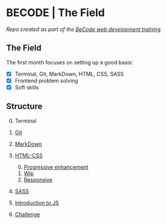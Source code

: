 # BECODE | The Field

_Repo created as part of the [BeCode web development training](https://user-images.githubusercontent.com/94377998/203770631-302a749b-2a0c-4421-8cba-4ab716f2d655.png)_

## The Field
The first month focuses on setting up a good basis:
- [x] Terminal, Git, MarkDown, HTML, CSS, SASS
- [x] Frontend problem solving
- [x] Soft skills

## Structure
0. Terminal
1. [Git](/1.%20Git/)
2. [MarkDown](/2.%20Markdown)
3. [HTML-CSS](/3.%20HTML-CSS)

    0. [Progressive enhancement](3.%20HTML-CSS/Part%200%20-%20Progressive%20enhancement/)
    1. [Wip](/3.%20HTML-CSS/Part%201%20-%20Wip/)
    2. [Responsive](/3.%20HTML-CSS/Part%202%20-%20Responsive/)
    
4. [SASS](/4.%20SASS)
5. [Introduction to JS](/5.%20Intro%20JS)
6. [Challenge](/6.%20Challenge)
